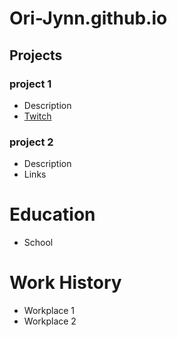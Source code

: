 # Ori-Jynn.github.io

## Projects
### project 1
- Description
- [Twitch](https://www.twitch.tv/ori_jynn)

### project 2
- Description
- Links

# Education
- School

# Work History
- Workplace 1
- Workplace 2
